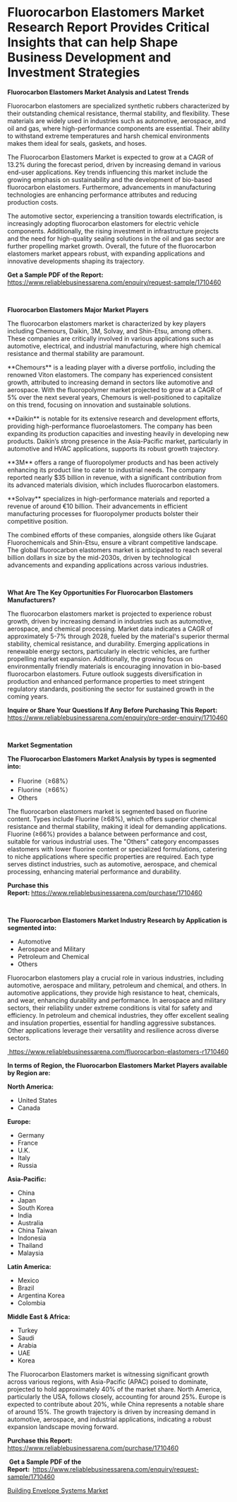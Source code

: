<p><h1>Fluorocarbon Elastomers Market Research Report Provides Critical Insights that can help Shape Business Development and Investment Strategies</h1></p><p><strong>Fluorocarbon Elastomers Market Analysis and Latest Trends</strong></p>
<p><p>Fluorocarbon elastomers are specialized synthetic rubbers characterized by their outstanding chemical resistance, thermal stability, and flexibility. These materials are widely used in industries such as automotive, aerospace, and oil and gas, where high-performance components are essential. Their ability to withstand extreme temperatures and harsh chemical environments makes them ideal for seals, gaskets, and hoses.</p><p>The Fluorocarbon Elastomers Market is expected to grow at a CAGR of 13.2% during the forecast period, driven by increasing demand in various end-user applications. Key trends influencing this market include the growing emphasis on sustainability and the development of bio-based fluorocarbon elastomers. Furthermore, advancements in manufacturing technologies are enhancing performance attributes and reducing production costs.</p><p>The automotive sector, experiencing a transition towards electrification, is increasingly adopting fluorocarbon elastomers for electric vehicle components. Additionally, the rising investment in infrastructure projects and the need for high-quality sealing solutions in the oil and gas sector are further propelling market growth. Overall, the future of the fluorocarbon elastomers market appears robust, with expanding applications and innovative developments shaping its trajectory.</p></p>
<p><strong>Get a Sample PDF of the Report:&nbsp;</strong> <a href="https://www.reliablebusinessarena.com/enquiry/request-sample/1710460?utm_campaign=2185&utm_medium=2&utm_source=Github&utm_content=ia&utm_term=02042025&utm_id=fluorocarbon-elastomers">https://www.reliablebusinessarena.com/enquiry/request-sample/1710460</a></p>
<p>&nbsp;</p>
<p><strong>Fluorocarbon Elastomers Major Market Players</strong></p>
<p><p>The fluorocarbon elastomers market is characterized by key players including Chemours, Daikin, 3M, Solvay, and Shin-Etsu, among others. These companies are critically involved in various applications such as automotive, electrical, and industrial manufacturing, where high chemical resistance and thermal stability are paramount.</p><p>**Chemours** is a leading player with a diverse portfolio, including the renowned Viton elastomers. The company has experienced consistent growth, attributed to increasing demand in sectors like automotive and aerospace. With the fluoropolymer market projected to grow at a CAGR of 5% over the next several years, Chemours is well-positioned to capitalize on this trend, focusing on innovation and sustainable solutions.</p><p>**Daikin** is notable for its extensive research and development efforts, providing high-performance fluoroelastomers. The company has been expanding its production capacities and investing heavily in developing new products. Daikin’s strong presence in the Asia-Pacific market, particularly in automotive and HVAC applications, supports its robust growth trajectory.</p><p>**3M** offers a range of fluoropolymer products and has been actively enhancing its product line to cater to industrial needs. The company reported nearly $35 billion in revenue, with a significant contribution from its advanced materials division, which includes fluorocarbon elastomers.</p><p>**Solvay** specializes in high-performance materials and reported a revenue of around €10 billion. Their advancements in efficient manufacturing processes for fluoropolymer products bolster their competitive position.</p><p>The combined efforts of these companies, alongside others like Gujarat Fluorochemicals and Shin-Etsu, ensure a vibrant competitive landscape. The global fluorocarbon elastomers market is anticipated to reach several billion dollars in size by the mid-2030s, driven by technological advancements and expanding applications across various industries.</p></p>
<p>&nbsp;</p>
<p><strong>What Are The Key Opportunities For Fluorocarbon Elastomers Manufacturers?</strong></p>
<p><p>The fluorocarbon elastomers market is projected to experience robust growth, driven by increasing demand in industries such as automotive, aerospace, and chemical processing. Market data indicates a CAGR of approximately 5-7% through 2028, fueled by the material's superior thermal stability, chemical resistance, and durability. Emerging applications in renewable energy sectors, particularly in electric vehicles, are further propelling market expansion. Additionally, the growing focus on environmentally friendly materials is encouraging innovation in bio-based fluorocarbon elastomers. Future outlook suggests diversification in production and enhanced performance properties to meet stringent regulatory standards, positioning the sector for sustained growth in the coming years.</p></p>
<p><strong>Inquire or Share Your Questions If Any Before Purchasing This Report:</strong> <a href="https://www.reliablebusinessarena.com/enquiry/pre-order-enquiry/1710460?utm_campaign=2185&utm_medium=2&utm_source=Github&utm_content=ia&utm_term=02042025&utm_id=fluorocarbon-elastomers">https://www.reliablebusinessarena.com/enquiry/pre-order-enquiry/1710460</a></p>
<p>&nbsp;</p>
<p><strong>Market Segmentation</strong></p>
<p><strong>The Fluorocarbon Elastomers Market Analysis by types is segmented into:</strong></p>
<p><ul><li>Fluorine（≥68%）</li><li>Fluorine（≥66%）</li><li>Others</li></ul></p>
<p><p>The fluorocarbon elastomers market is segmented based on fluorine content. Types include Fluorine (≥68%), which offers superior chemical resistance and thermal stability, making it ideal for demanding applications. Fluorine (≥66%) provides a balance between performance and cost, suitable for various industrial uses. The "Others" category encompasses elastomers with lower fluorine content or specialized formulations, catering to niche applications where specific properties are required. Each type serves distinct industries, such as automotive, aerospace, and chemical processing, enhancing material performance and durability.</p></p>
<p><strong>Purchase this Report:&nbsp;</strong><a href="https://www.reliablebusinessarena.com/purchase/1710460?utm_campaign=2185&utm_medium=2&utm_source=Github&utm_content=ia&utm_term=02042025&utm_id=fluorocarbon-elastomers">https://www.reliablebusinessarena.com/purchase/1710460</a></p>
<p>&nbsp;</p>
<p><strong>The Fluorocarbon Elastomers Market Industry Research by Application is segmented into:</strong></p>
<p><ul><li>Automotive</li><li>Aerospace and Military</li><li>Petroleum and Chemical</li><li>Others</li></ul></p>
<p><p>Fluorocarbon elastomers play a crucial role in various industries, including automotive, aerospace and military, petroleum and chemical, and others. In automotive applications, they provide high resistance to heat, chemicals, and wear, enhancing durability and performance. In aerospace and military sectors, their reliability under extreme conditions is vital for safety and efficiency. In petroleum and chemical industries, they offer excellent sealing and insulation properties, essential for handling aggressive substances. Other applications leverage their versatility and resilience across diverse sectors.</p></p>
<p><a href="https://www.reliablebusinessarena.com/fluorocarbon-elastomers-r1710460?utm_campaign=2185&utm_medium=2&utm_source=Github&utm_content=ia&utm_term=02042025&utm_id=fluorocarbon-elastomers">&nbsp;https://www.reliablebusinessarena.com/fluorocarbon-elastomers-r1710460</a></p>
<p><strong>In terms of Region, the Fluorocarbon Elastomers Market Players available by Region are:</strong></p>
<p>
    <p> <strong> North America: </strong>
        <ul>
            <li>United States</li>
            <li>Canada</li>
        </ul>
        </p> 
    <p> <strong> Europe: </strong>
        <ul>
            <li>Germany</li>
            <li>France</li>
            <li>U.K.</li>
            <li>Italy</li>
            <li>Russia</li>
        </ul>
        </p> 
    <p> <strong> Asia-Pacific: </strong>
        <ul>
            <li>China</li>
            <li>Japan</li>
            <li>South Korea</li>
            <li>India</li>
            <li>Australia</li>
            <li>China Taiwan</li>
            <li>Indonesia</li>
            <li>Thailand</li>
            <li>Malaysia</li>
        </ul>
        </p> 
    <p> <strong> Latin America: </strong>
        <ul>
            <li>Mexico</li>
            <li>Brazil</li>
            <li>Argentina Korea</li>
            <li>Colombia</li>
        </ul>
        </p> 
    <p> <strong> Middle East & Africa: </strong>
        <ul>
            <li>Turkey</li>
            <li>Saudi</li>
            <li>Arabia</li>
            <li>UAE</li>
            <li>Korea</li>
        </ul>
    </p>
    </p>
<p><p>The Fluorocarbon Elastomers market is witnessing significant growth across various regions, with Asia-Pacific (APAC) poised to dominate, projected to hold approximately 40% of the market share. North America, particularly the USA, follows closely, accounting for around 25%. Europe is expected to contribute about 20%, while China represents a notable share of around 15%. The growth trajectory is driven by increasing demand in automotive, aerospace, and industrial applications, indicating a robust expansion landscape moving forward.</p></p>
<p><strong>Purchase this Report: </strong><a href="https://www.reliablebusinessarena.com/purchase/1710460?utm_campaign=2185&utm_medium=2&utm_source=Github&utm_content=ia&utm_term=02042025&utm_id=fluorocarbon-elastomers">https://www.reliablebusinessarena.com/purchase/1710460</a></p>
<p>&nbsp;<strong>Get a Sample PDF of the Report:&nbsp;&nbsp;</strong><a href="https://www.reliablebusinessarena.com/enquiry/request-sample/1710460?utm_campaign=2185&utm_medium=2&utm_source=Github&utm_content=ia&utm_term=02042025&utm_id=fluorocarbon-elastomers">https://www.reliablebusinessarena.com/enquiry/request-sample/1710460</a></p>
<p><strong></strong></p>
<p><p><a href="https://github.com/luckyshygirl/Market-Research-Report-List-7/blob/main/building-envelope-systems-market.md?utm_campaign=2185&utm_medium=2&utm_source=Github&utm_content=ia&utm_term=02042025&utm_id=fluorocarbon-elastomers">Building Envelope Systems Market</a></p></p>